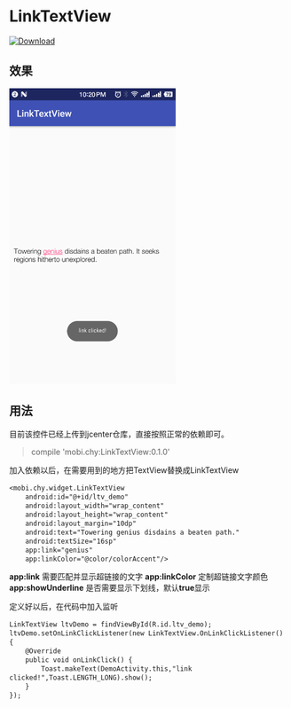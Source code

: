 # LinkTextView

[ ![Download](https://api.bintray.com/packages/bravecheng/maven/LinkTextView/images/download.svg) ](https://bintray.com/bravecheng/maven/LinkTextView/_latestVersion)

## 效果

<img src="https://raw.githubusercontent.com/bravecheng/LinkTextView/master/Screenshot_LinkTextView.png" width="300">

## 用法

目前该控件已经上传到jcenter仓库，直接按照正常的依赖即可。

> compile 'mobi.chy:LinkTextView:0.1.0'

加入依赖以后，在需要用到的地方把TextView替换成LinkTextView

    <mobi.chy.widget.LinkTextView
        android:id="@+id/ltv_demo"
        android:layout_width="wrap_content"
        android:layout_height="wrap_content"
        android:layout_margin="10dp"
        android:text="Towering genius disdains a beaten path."
        android:textSize="16sp"
        app:link="genius"
        app:linkColor="@color/colorAccent"/>


**app:link**
需要匹配并显示超链接的文字
**app:linkColor**
定制超链接文字颜色
**app:showUnderline**
是否需要显示下划线，默认**true**显示

定义好以后，在代码中加入监听

    LinkTextView ltvDemo = findViewById(R.id.ltv_demo);
    ltvDemo.setOnLinkClickListener(new LinkTextView.OnLinkClickListener() {
        @Override
        public void onLinkClick() {
            Toast.makeText(DemoActivity.this,"link clicked!",Toast.LENGTH_LONG).show();
        }
    });


